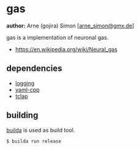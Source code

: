 # gas

**author:** Arne (gojira) Simon [arne_simon@gmx.de]

gas is a implementation of neuronal gas.

+ https://en.wikipedia.org/wiki/Neural_gas

## dependencies

+ [logging](https://github.com/gojira83/logging)
+ [yaml-cpp](https://github.com/jbeder/yaml-cpp)
+ [tclap](http://tclap.sourceforge.net/)

## building

[builda](https://github.com/gojira83/builda) is used as build tool.

```
$ builda run release
```
